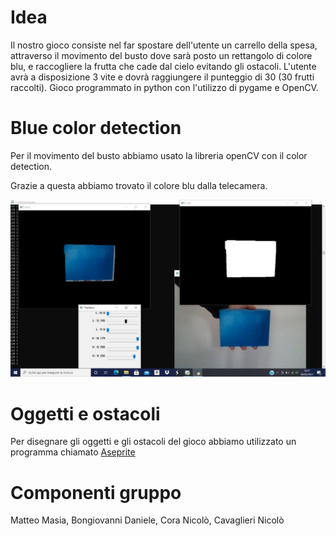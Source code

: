 # Idea
Il nostro gioco consiste nel far spostare dell'utente un carrello della spesa, attraverso il movimento del busto dove sarà posto un rettangolo di colore blu, e raccogliere la frutta che cade dal cielo evitando gli ostacoli. L'utente avrà a disposizione 3 vite e dovrà raggiungere il punteggio di 30 (30 frutti raccolti).
Gioco programmato in python con l'utilizzo di pygame e OpenCV.


# Blue color detection
Per il movimento del busto abbiamo usato la libreria openCV con il color detection.

Grazie a questa abbiamo trovato il colore blu dalla telecamera.

![ColoreBlu](https://github.com/NameNotFound-PCTO/Game/blob/main/codice/color_dect_blue.jpeg)

# Oggetti e ostacoli
Per disegnare gli oggetti e gli ostacoli del gioco abbiamo utilizzato un programma chiamato [Aseprite](https://www.aseprite.org) 





# Componenti gruppo
Matteo Masia, Bongiovanni Daniele, Cora Nicolò, Cavaglieri Nicolò
